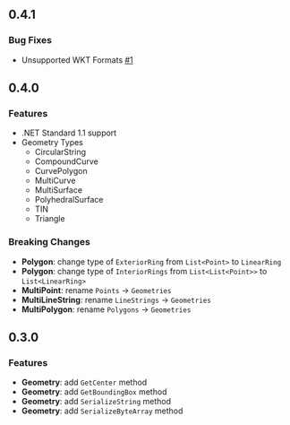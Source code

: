 ## 0.4.1

### Bug Fixes

* Unsupported WKT Formats [#1](https://github.com/cschwarz/wkx-sharp/issues/1)

## 0.4.0

### Features

* .NET Standard 1.1 support
* Geometry Types
  * CircularString
  * CompoundCurve
  * CurvePolygon
  * MultiCurve
  * MultiSurface
  * PolyhedralSurface
  * TIN
  * Triangle

### Breaking Changes

* **Polygon**: change type of ```ExteriorRing``` from ```List<Point>``` to ```LinearRing```
* **Polygon**: change type of ```InteriorRings``` from ```List<List<Point>>``` to ```List<LinearRing>```
* **MultiPoint**: rename ```Points``` -> ```Geometries```
* **MultiLineString**: rename ```LineStrings``` -> ```Geometries```
* **MultiPolygon**: rename ```Polygons``` -> ```Geometries```

## 0.3.0

### Features

* **Geometry**: add ```GetCenter``` method
* **Geometry**: add ```GetBoundingBox``` method
* **Geometry**: add ```SerializeString``` method
* **Geometry**: add ```SerializeByteArray``` method